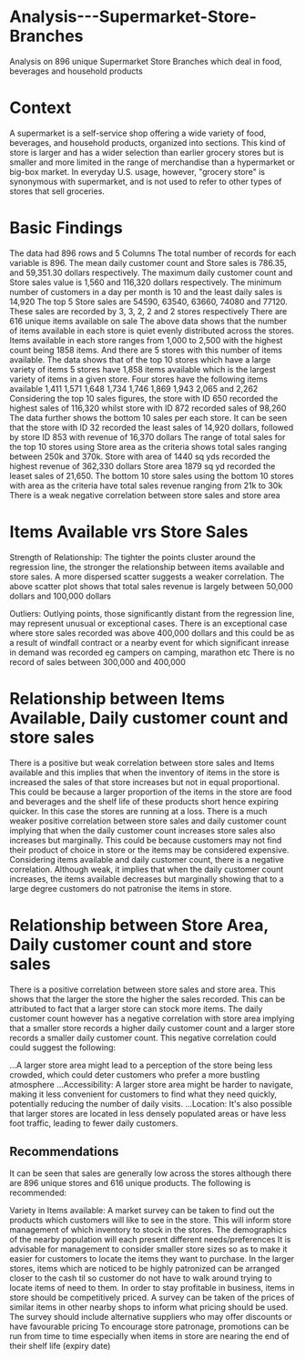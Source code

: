 # Analysis---Supermarket-Store-Branches
Analysis on 896 unique Supermarket Store Branches which deal in food, beverages and household products
# Context
A supermarket is a self-service shop offering a wide variety of food, beverages, and household products, organized into sections. This kind of store is larger and has a wider selection than earlier grocery stores but is smaller and more limited in the range of merchandise than a hypermarket or big-box market. In everyday U.S. usage, however, "grocery store" is synonymous with supermarket, and is not used to refer to other types of stores that sell groceries.
# Basic Findings
The data had 896 rows and 5 Columns
The total number of records for each variable is 896. The mean daily customer count and Store sales  is 786.35, and 59,351.30 dollars respectively. The maximum daily customer count and Store sales value is 1,560 and 116,320 dollars respectively. The minimum number of customers in a day per month is 10 and the least daily sales is 14,920
The top 5 Store sales are 54590, 63540, 63660, 74080 and 77120. These sales are recorded by 3, 3, 2, 2 and 2 stores respectively
There are 616 unique items available on sale
The above data shows that the number of items available in each store is quiet evenly distributed across the stores. Items available in each store ranges from 1,000 to 2,500 with the highest count being 1858 items. And there are 5 stores with this number of items available.
The data shows that of the top 10 stores which have a large variety of items 5 stores have 1,858 items available which is the largest variety of items in a given store. Four stores have the following items available 1,411 1,571 1,648 1,734 1,746 1,869 1,943 2,065 and 2,262
Considering the top 10 sales figures, the store with ID 650 recorded the highest sales of 116,320 whilst store with ID 872 recorded sales of 98,260
The data further shows the bottom 10 sales per each store. It can be seen that the store with ID 32 recorded the least sales of 14,920 dollars, followed by store ID 853 with revenue of 16,370 dollars
The range of total sales for the top 10 stores using Store area as the criteria shows total sales ranging between 250k and 370k. Store with area of 1440 sq yds recorded the highest revenue of 362,330 dollars
Store area 1879 sq yd recorded the leaset sales of 21,650. The bottom 10 store sales using the bottom 10 stores with area as the criteria have total sales revenue ranging from 21k to 30k
There is a weak negative correlation between store sales and store area
# Items Available vrs Store Sales
Strength of Relationship: The tighter the points cluster around the regression line, the stronger the relationship between items available and store sales. A more dispersed scatter suggests a weaker correlation. The above scatter plot shows that total sales revenue is largely between 50,000 dollars and 100,000 dollars

Outliers: Outlying points, those significantly distant from the regression line, may represent unusual or exceptional cases. There is an exceptional case where store sales recorded was above 400,000 dollars and this could be as a result of windfall contract or a nearby event for which significant inrease in demand was recorded eg campers on camping, marathon etc There is no record of sales between 300,000 and 400,000
# Relationship between Items Available, Daily customer count and store sales
There is a positive but weak correlation between store sales and Items available and this implies that when the inventory of items in the store is increased the sales of that store increases but not in equal proportional. This could be because a larger proportion of the items in the store are food and beverages and the shelf life of these products short hence expiring quicker. In this case the stores are running at a loss. There is a much weaker positive correlation between store sales and daily customer count implying that when the daily customer count increases store sales also increases but marginally. This could be because customers may not find their product of choice in store or the items may be considered expensive. Considering items available and daily customer count, there is a negative correlation. Although weak, it implies that when the daily customer count increases, the items available decreases but marginally showing that to a large degree customers do not patronise the items in store.
# Relationship between Store Area, Daily customer count and store sales
There is a positive correlation between store sales and store area. This shows that the larger the store the higher the sales recorded. This can be attributed to fact that a larger store can stock more items. The daily customer count however has a negative correlation with store area implying that a smaller store records a higher daily customer count and a larger store records a smaller daily customer count. This negative correlation could could suggest the following:

...A larger store area might lead to a perception of the store being less crowded, which could deter customers who prefer a more bustling atmosphere ...Accessibility: A larger store area might be harder to navigate, making it less convenient for customers to find what they need quickly, potentially reducing the number of daily visits. ...Location: It's also possible that larger stores are located in less densely populated areas or have less foot traffic, leading to fewer daily customers.
## Recommendations
It can be seen that sales are generally low across the stores although there are 896 unique stores and 616 unique products. The following is recommended:

Variety in Items available: A market survey can be taken to find out the products which customers will like to see in the store. This will inform store management of which inventory to stock in the stores. The demographics of the nearby population will each present different needs/preferences
It is advisable for management to consider smaller store sizes so as to make it easier for customers to locate the items they want to purchase. In the larger stores, items which are noticed to be highly patronized can be arranged closer to the cash til so customer do not have to walk around trying to locate items of need to them.
In order to stay profitable in business, items in store should be competitively priced. A survey can be taken of the prices of similar items in other nearby shops to inform what pricing should be used. The survey should include alternative suppliers who may offer discounts or have favourable pricing
To encourage store patronage, promotions can be run from time to time especially when items in store are nearing the end of their shelf life (expiry date)
